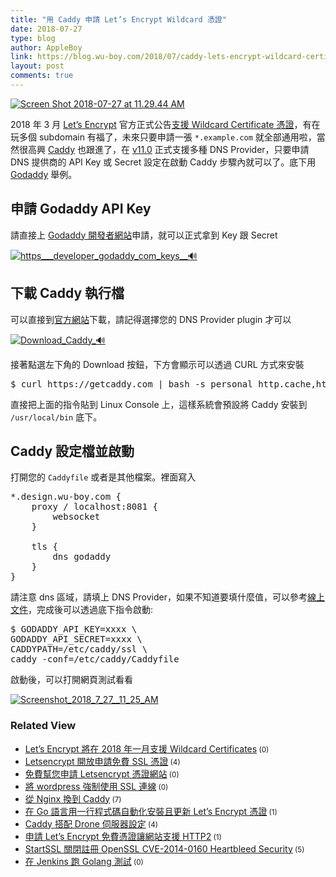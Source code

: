 ```yaml
---
title: "用 Caddy 申請 Let’s Encrypt Wildcard 憑證"
date: 2018-07-27
type: blog
author: AppleBoy
link: https://blog.wu-boy.com/2018/07/caddy-lets-encrypt-wildcard-certificate/
layout: post
comments: true
---
```


<a href="https://www.flickr.com/photos/appleboy/42761134805/in/dateposted-public/" title="Screen Shot 2018-07-27 at 11.29.44 AM"><img src="https://i2.wp.com/farm1.staticflickr.com/846/42761134805_c4ab2e9168_z.jpg?w=840&#038;ssl=1" alt="Screen Shot 2018-07-27 at 11.29.44 AM" data-recalc-dims="1" /></a>

2018 年 3 月 <a href="https://letsencrypt.org/">Let&#8217;s Encrypt</a> 官方正式公告<a href="https://community.letsencrypt.org/t/acme-v2-production-environment-wildcards/55578">支援 Wildcard Certificate 憑證</a>，有在玩多個 subdomain 有福了，未來只要申請一張 <code>*.example.com</code> 就全部通用啦，當然很高興 <a href="https://caddyserver.com/">Caddy</a> 也跟進了，在 <a href="https://caddyserver.com/blog/caddy-0_11-released">v11.0</a> 正式支援多種 DNS Provider，只要申請 DNS 提供商的 API Key 或 Secret 設定在啟動 Caddy 步驟內就可以了。底下用 <a href="https://tw.godaddy.com/">Godaddy</a> 舉例。

<span id="more-7054"></span>

<h2>申請 Godaddy API Key</h2>

請直接上 <a href="https://developer.godaddy.com/keys">Godaddy 開發者網站</a>申請，就可以正式拿到 Key 跟 Secret

<a href="https://www.flickr.com/photos/appleboy/43663781331/in/dateposted-public/" title="https___developer_godaddy_com_keys__&#x1f50a;"><img src="https://i0.wp.com/farm1.staticflickr.com/922/43663781331_ea6b26d29a_z.jpg?w=840&#038;ssl=1" alt="https___developer_godaddy_com_keys__&#x1f50a;" data-recalc-dims="1" /></a>

<h2>下載 Caddy 執行檔</h2>

可以直接到<a href="https://caddyserver.com/download">官方網站</a>下載，請記得選擇您的 DNS Provider plugin 才可以

<a href="https://www.flickr.com/photos/appleboy/43617522682/in/dateposted-public/" title="Download_Caddy_&#x1f50a;"><img src="https://i0.wp.com/farm1.staticflickr.com/837/43617522682_96e20797cd_z.jpg?w=840&#038;ssl=1" alt="Download_Caddy_&#x1f50a;" data-recalc-dims="1" /></a>

接著點選左下角的 Download 按鈕，下方會顯示可以透過 CURL 方式來安裝

<pre class="brush: plain; title: ; notranslate">
$ curl https://getcaddy.com | bash -s personal http.cache,http.expires,tls.dns.godaddy
</pre>

直接把上面的指令貼到 Linux Console 上，這樣系統會預設將 Caddy 安裝到 <code>/usr/local/bin</code> 底下。

<h2>Caddy 設定檔並啟動</h2>

打開您的 <code>Caddyfile</code> 或者是其他檔案。裡面寫入

<pre class="brush: plain; title: ; notranslate">
*.design.wu-boy.com {
    proxy / localhost:8081 {
        websocket
    }

    tls {
        dns godaddy
    }
}
</pre>

請注意 dns 區域，請填上 DNS Provider，如果不知道要填什麼值，可以參考<a href="https://caddyserver.com/docs/automatic-https">線上文件</a>，完成後可以透過底下指令啟動:

<pre class="brush: plain; title: ; notranslate">
$ GODADDY_API_KEY=xxxx \
GODADDY_API_SECRET=xxxx \
CADDYPATH=/etc/caddy/ssl \
caddy -conf=/etc/caddy/Caddyfile
</pre>

啟動後，可以打開網頁測試看看

<a data-flickr-embed="true"  href="https://www.flickr.com/photos/appleboy/29794179438/in/dateposted-public/" title="Screenshot_2018_7_27__11_25_AM"><img src="https://i1.wp.com/farm1.staticflickr.com/914/29794179438_c3c1bf80a3_z.jpg?resize=640%2C292&#038;ssl=1" alt="Screenshot_2018_7_27__11_25_AM" data-recalc-dims="1"></a>
<div class="wp_rp_wrap  wp_rp_plain" ><div class="wp_rp_content"><h3 class="related_post_title">Related View</h3><ul class="related_post wp_rp"><li data-position="0" data-poid="in-6777" data-post-type="none" ><a href="https://blog.wu-boy.com/2017/07/lets-encrypt-support-wildcard-certificates-in-2018-01/" class="wp_rp_title">Let&#8217;s Encrypt 將在 2018 年一月支援 Wildcard Certificates</a><small class="wp_rp_comments_count"> (0)</small><br /></li><li data-position="1" data-poid="in-5958" data-post-type="none" ><a href="https://blog.wu-boy.com/2015/12/letsencrypt-entering-public-beta-free-ssl/" class="wp_rp_title">Letsencrypt 開放申請免費 SSL 憑證</a><small class="wp_rp_comments_count"> (4)</small><br /></li><li data-position="2" data-poid="in-6072" data-post-type="none" ><a href="https://blog.wu-boy.com/2016/01/free-register-letsencrypt-ssl-website/" class="wp_rp_title">免費幫您申請 Letsencrypt 憑證網站</a><small class="wp_rp_comments_count"> (0)</small><br /></li><li data-position="3" data-poid="in-5967" data-post-type="none" ><a href="https://blog.wu-boy.com/2015/12/force-https-connection-on-wordpress/" class="wp_rp_title">將 wordpress 強制使用 SSL 連線</a><small class="wp_rp_comments_count"> (0)</small><br /></li><li data-position="4" data-poid="in-6899" data-post-type="none" ><a href="https://blog.wu-boy.com/2017/11/migrate-nginx-to-caddy/" class="wp_rp_title">從 Nginx 換到 Caddy</a><small class="wp_rp_comments_count"> (7)</small><br /></li><li data-position="5" data-poid="in-6683" data-post-type="none" ><a href="https://blog.wu-boy.com/2017/04/1-line-letsencrypt-https-servers-in-golang/" class="wp_rp_title">在 Go 語言用一行程式碼自動化安裝且更新 Let’s Encrypt 憑證</a><small class="wp_rp_comments_count"> (1)</small><br /></li><li data-position="6" data-poid="in-6657" data-post-type="none" ><a href="https://blog.wu-boy.com/2017/02/caddy-setting-with-drone-ci-server/" class="wp_rp_title">Caddy 搭配 Drone 伺服器設定</a><small class="wp_rp_comments_count"> (4)</small><br /></li><li data-position="7" data-poid="in-6548" data-post-type="none" ><a href="https://blog.wu-boy.com/2016/10/website-support-http2-using-letsencrypt/" class="wp_rp_title">申請 Let&#8217;s Encrypt 免費憑證讓網站支援 HTTP2</a><small class="wp_rp_comments_count"> (1)</small><br /></li><li data-position="8" data-poid="in-5273" data-post-type="none" ><a href="https://blog.wu-boy.com/2014/04/startssl-close-registeration-openssl-cve-2014-0160-heartbleed-security/" class="wp_rp_title">StartSSL 關閉註冊 OpenSSL CVE-2014-0160 Heartbleed Security</a><small class="wp_rp_comments_count"> (5)</small><br /></li><li data-position="9" data-poid="in-6481" data-post-type="none" ><a href="https://blog.wu-boy.com/2016/08/golang-tesing-on-jenkins/" class="wp_rp_title">在 Jenkins 跑 Golang 測試</a><small class="wp_rp_comments_count"> (0)</small><br /></li></ul></div></div>